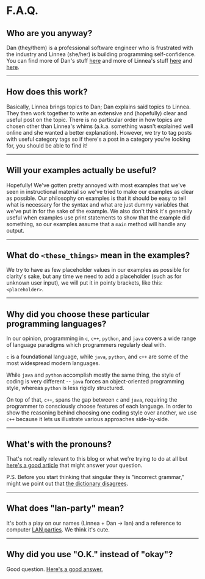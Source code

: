 # F.A.Q.

## Who are you anyway?
Dan (they/them) is a professional software engineer who is frustrated with the industry and Linnea (she/her) is building programming self-confidence. You can find more of Dan's stuff [here](https://barel.la/blog) and more of Linnea's stuff [here](https://linneakirby.com) and [here](cirqueit.info).

---

## How does this work?
Basically, Linnea brings topics to Dan; Dan explains said topics to Linnea. They then work together to write an extensive and (hopefully) clear and useful post on the topic. There is no particular order in how topics are chosen other than Linnea's whims (a.k.a. something wasn't explained well online and she wanted a better explanation). However, we try to tag posts with useful category tags so if there's a post in a category you're looking for, you should be able to find it! 

---

## Will your examples actually be useful?
Hopefully! We've gotten pretty annoyed with most examples that we've seen in instructional material so we've tried to make our examples as clear as possible. Our philosophy on examples is that it should be easy to tell what is necessary for the syntax and what are just dummy variables that we've put in for the sake of the example. We also don't think it's generally useful when examples use print statements to show that the example did something, so our examples assume that a `main` method will handle any output.

---

## What do `<these_things>` mean in the examples?
We try to have as few placeholder values in our examples as possible for clarity's sake, but any time we need to add a placeholder (such as for unknown user input), we will put it in pointy brackets, like this: `<placeholder>`.

---

## Why did you choose these particular programming languages?

In our opinion, programming in `c`, `c++`, `python`, and `java` covers a wide range of
language paradigms which programmers regularly deal with.

`c` is a foundational language, while `java`, `python`, and `c++` are some of
the most widespread modern languages.

While `java` and `python` accomplish mostly the same thing, the style of coding
is very different -- `java` forces an object-oriented programming style, whereas
`python` is less rigidly structured.

On top of that, `c++`, spans the gap between `c` and `java`, requiring the
programmer to consciously choose features of each language. In order to show the
reasoning behind choosing one coding style over another, we use `c++` because
it lets us illustrate various approaches side-by-side.

---

## What's with the pronouns?
That's not really relevant to this blog or what we're trying to do at all but [here's a good article](https://www.mypronouns.org/sharing/) that might answer your question. 

P.S. Before you start thinking that singular they is "incorrect grammar," might we point out that [the dictionary disagrees](https://www.merriam-webster.com/words-at-play/singular-nonbinary-they).

---

## What does "lan-party" mean?

It's both a play on our names (Linnea + Dan -> lan) and a reference to
computer [LAN parties](http://wikipedia.org/wiki/LAN_party). We think it's
cute.

---

## Why did you use "O.K." instead of "okay"?
Good question. [Here's a good answer.](https://www.merriam-webster.com/words-at-play/the-hilarious-history-of-ok-okay)

